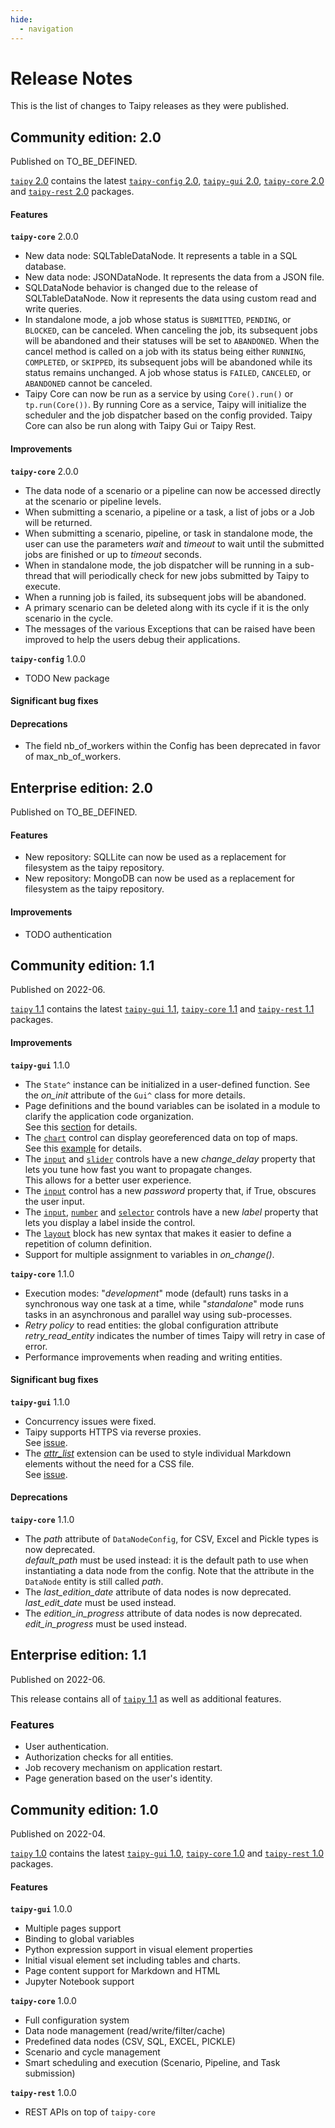 ```yaml
---
hide:
  - navigation
---
```


# Release Notes

This is the list of changes to Taipy releases as they were published.

## Community edition: 2.0

Published on TO_BE_DEFINED.

[`taipy` 2.0](https://pypi.org/project/taipy/2.0.0/) contains the latest
[`taipy-config` 2.0](https://pypi.org/project/taipy-config/2.0.0/),
[`taipy-gui` 2.0](https://pypi.org/project/taipy-gui/2.0.0/),
[`taipy-core` 2.0](https://pypi.org/project/taipy-core/2.0.0/) and
[`taipy-rest` 2.0](https://pypi.org/project/taipy-rest/2.0.0/) packages.

#### Features

**`taipy-core`** 2.0.0

   - New data node: SQLTableDataNode. It represents a table in a SQL database.
   - New data node: JSONDataNode. It represents the data from a JSON file.
   - SQLDataNode behavior is changed due to the release of SQLTableDataNode. Now it represents the data
     using custom read and write queries.
   - In standalone mode, a job whose status is `SUBMITTED`, `PENDING`, or `BLOCKED`, can be canceled. When
     canceling the job, its subsequent jobs will be abandoned and their statuses will be set to `ABANDONED`. When
     the cancel method is called on a job with its status being either `RUNNING`, `COMPLETED`, or `SKIPPED`, its
     subsequent jobs will be abandoned while its status remains unchanged. A job whose status is `FAILED`,
     `CANCELED`, or `ABANDONED` cannot be canceled.
   - Taipy Core can now be run as a service by using `Core().run()` or `tp.run(Core())`. By running Core as a service, Taipy will initialize the scheduler and the job dispatcher based on the config provided. Taipy Core can also be run along with Taipy Gui or Taipy Rest.

#### Improvements

**`taipy-core`** 2.0.0

   - The data node of a scenario or a pipeline can now be accessed directly at the scenario or pipeline levels.
   - When submitting a scenario, a pipeline or a task, a list of jobs or a Job will be returned.
   - When submitting a scenario, pipeline, or task in standalone mode, the user can use the parameters _wait_ and
     _timeout_ to wait until the submitted jobs are finished or up to _timeout_ seconds.
   - When in standalone mode, the job dispatcher will be running in a sub-thread that will periodically check for new jobs submitted by Taipy to execute.
   - When a running job is failed, its subsequent jobs will be abandoned.
   - A primary scenario can be deleted along with its cycle if it is the only scenario in the cycle.
   - The messages of the various Exceptions that can be raised have been improved to help the users debug their
     applications.

**`taipy-config`** 1.0.0

   - TODO New package

#### Significant bug fixes

#### Deprecations

   - The field nb_of_workers within the Config has been deprecated in favor of max_nb_of_workers.

## Enterprise edition: 2.0

Published on TO_BE_DEFINED.

#### Features

   - New repository: SQLLite can now be used as a replacement for filesystem as the taipy repository.
   - New repository: MongoDB can now be used as a replacement for filesystem as the taipy repository. 

#### Improvements
   - TODO authentication

## Community edition: 1.1

Published on 2022-06.

[`taipy` 1.1](https://pypi.org/project/taipy/1.1.0/) contains the latest
[`taipy-gui` 1.1](https://pypi.org/project/taipy-gui/1.1.0/),
[`taipy-core` 1.1](https://pypi.org/project/taipy-core/1.1.0/) and
[`taipy-rest` 1.1](https://pypi.org/project/taipy-rest/1.1.0/) packages.


#### Improvements

**`taipy-gui`** 1.1.0

   - The `State^` instance can be initialized in a user-defined function. See the _on_init_
     attribute of the `Gui^` class for more details.
   - Page definitions and the bound variables can be isolated in a module to clarify the
     application code organization.<br/>
     See this [section](manuals/gui/binding.md#scope-for-variable-binding) for details.
   - The [`chart`](manuals/gui/viselements/chart.md) control can display georeferenced data on top
     of maps.<br/>
     See this [example](manuals/gui/viselements/charts/others.md#plotting-on-a-map) for details.
   - The [`input`](manuals/gui/viselements/input.md) and [`slider`](manuals/gui/viselements/slider.md)
     controls have a new _change_delay_ property that lets you tune how fast you want to propagate
     changes.<br/>
     This allows for a better user experience.
   - The [`input`](manuals/gui/viselements/input.md) control has a new _password_ property that, if True,
     obscures the user input.
   - The [`input`](manuals/gui/viselements/input.md), [`number`](manuals/gui/viselements/number.md) and
     [`selector`](manuals/gui/viselements/selector.md) controls have a new _label_ property that lets you
    display a label inside the control.
   - The [`layout`](manuals/gui/viselements/layout.md) block has new syntax that makes it easier to define
     a repetition of column definition.
   - Support for multiple assignment to variables in _on_change()_.


**`taipy-core`** 1.1.0

   - Execution modes: "_development_" mode (default) runs tasks in a synchronous way one task at
     a time, while "_standalone_" mode runs tasks in an asynchronous and parallel way using
     sub-processes.
   - _Retry policy_ to read entities: the global configuration attribute _retry_read_entity_ indicates
     the number of times Taipy will retry in case of error.
   - Performance improvements when reading and writing entities.

#### Significant bug fixes

**`taipy-gui`** 1.1.0

   - Concurrency issues were fixed.
   - Taipy supports HTTPS via reverse proxies.<br/>
     See [issue](https://github.com/Avaiga/taipy-gui/issues/263).
   - The [_attr_list_](https://python-markdown.github.io/extensions/attr_list) extension can
     be used to style individual Markdown elements without the need for a CSS file.<br/>
     See [issue](https://github.com/Avaiga/taipy-gui/issues/185).

#### Deprecations

**`taipy-core`** 1.1.0

   - The _path_ attribute of `DataNodeConfig`, for CSV, Excel and Pickle types is now deprecated.<br/>
     _default_path_ must be used instead: it is the default path to use when instantiating a data node from
    the config. Note that the attribute in the `DataNode` entity is still called _path_.
   - The _last_edition_date_ attribute of data nodes is now deprecated.<br/>
     _last_edit_date_ must be used instead.
   - The _edition_in_progress_ attribute of data nodes is now deprecated.<br/>
     _edit_in_progress_ must be used instead.

## Enterprise edition: 1.1

Published on 2022-06.

This release contains all of [`taipy` 1.1](https://pypi.org/project/taipy/1.1.0/)
as well as additional features.

### Features

   - User authentication.
   - Authorization checks for all entities.
   - Job recovery mechanism on application restart.
   - Page generation based on the user's identity.

## Community edition: 1.0

Published on 2022-04.

[`taipy` 1.0](https://pypi.org/project/taipy/1.0.0/) contains the latest
[`taipy-gui` 1.0](https://pypi.org/project/taipy-gui/1.0.2/),
[`taipy-core` 1.0](https://pypi.org/project/taipy-core/1.0.3/) and
[`taipy-rest` 1.0](https://pypi.org/project/taipy-rest/1.0.1/) packages.

#### Features

**`taipy-gui`** 1.0.0

   - Multiple pages support
   - Binding to global variables
   - Python expression support in visual element properties
   - Initial visual element set including tables and charts.
   - Page content support for Markdown and HTML
   - Jupyter Notebook support

**`taipy-core`** 1.0.0

   - Full configuration system
   - Data node management (read/write/filter/cache)
   - Predefined data nodes (CSV, SQL, EXCEL, PICKLE)
   - Scenario and cycle management
   - Smart scheduling and execution (Scenario, Pipeline, and Task submission)

**`taipy-rest`** 1.0.0

   - REST APIs on top of `taipy-core`
